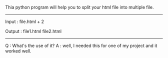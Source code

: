 Thia python program will help you to split your html file into multiple file. 
---------------------  ----------------------------
Input : file.html + 2

Output : file1.html file2.html
---------------  -------------------------------------
Q : What's the use of it?
A : well, I needed this for one of my project and it worked well. 

